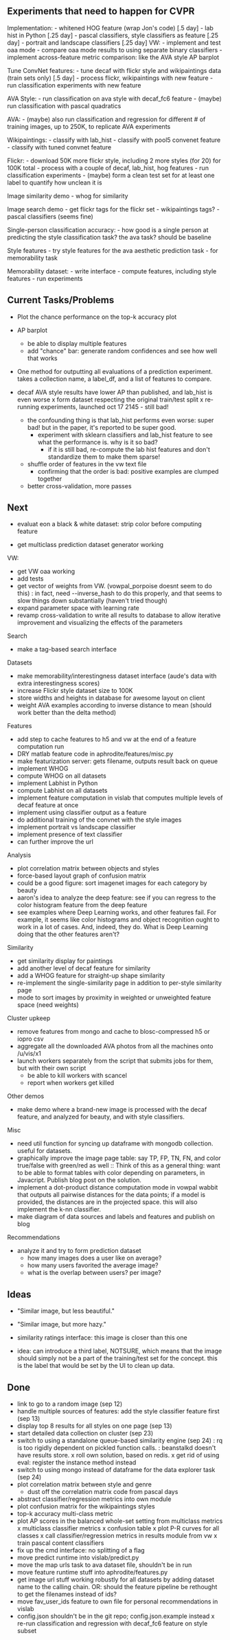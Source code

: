 ## Experiments that need to happen for CVPR

Implementation:
    - whitened HOG feature (wrap Jon's code) [.5 day]
    - lab hist in Python [.25 day]
    - pascal classifiers, style classifiers as feature [.25 day]
    - portrait and landscape classifiers [.25 day]
    VW:
        - implement and test oaa mode
        - compare oaa mode results to using separate binary classifiers
    - implement across-feature metric comparison: like the AVA style AP barplot

Tune ConvNet features:
    - tune decaf with flickr style and wikipaintings data (train sets only) [.5 day]
    - process flickr, wikipaintings with new feature
    - run classification experiments with new feature

AVA Style:
    - run classification on ava style with decaf_fc6 feature
    - (maybe) run classification with pascal quadratics

AVA:
    - (maybe) also run classification and regression for different # of training images, up to 250K, to replicate AVA experiments

Wikipaintings:
    - classify with lab_hist
    - classify with pool5 convenet feature
    - classify with tuned convnet feature

Flickr:
    - download 50K more flickr style, including 2 more styles (for 20) for 100K total
    - process with a couple of decaf, lab_hist, hog features
    - run classification experiments
    - (maybe) form a clean test set for at least one label to quantify how unclean it is

Image similarity demo
    - whog for similarity

Image search demo
    - get flickr tags for the flickr set
    - wikipaintings tags?
    - pascal classifiers (seems fine)

Single-person classification accuracy:
    - how good is a single person at predicting the style classification task? the ava task? should be baseline

Style features
    - try style features for the ava aesthetic prediction task
    - for memorability task

Memorability dataset:
    - write interface
    - compute features, including style features
    - run experiments

## Current Tasks/Problems

- Plot the chance performance on the top-k accuracy plot

- AP barplot
    - be able to display multiple features
    - add "chance" bar: generate random confidences and see how well that works

- One method for outputting all evaluations of a prediction experiment. takes a collection name, a label_df, and a list of features to compare.

- decaf AVA style results have lower AP than published, and lab_hist is even worse
    x form dataset respecting the original train/test split
        x re-running experiments, launched oct 17 2145
             - still bad!
    - the confounding thing is that lab_hist performs even worse: super bad! but in the paper, it's reported to be super good.
        - experiment with sklearn classifiers and lab_hist feature to see what the performance is. why is it so bad?
            - if it is still bad, re-compute the lab hist features and don't standardize them to make them sparse!
    - shuffle order of features in the vw text file
        - confirming that the order is bad: positive examples are clumped together
    - better cross-validation, more passes

## Next

- evaluat eon a black & white dataset: strip color before computing feature

- get multiclass prediction dataset generator working

VW:
- get VW oaa working
- add tests
- get vector of weights from VW. (vowpal_porpoise doesnt seem to do this)
    : in fact, need --inverse_hash to do this properly, and that seems to slow things down substantially (haven't tried though)
- expand parameter space with learning rate
- revamp cross-validation to write all results to database to allow iterative improvement and visualizing the effects of the parameters

Search
- make a tag-based search interface

Datasets
- make memorability/interestingness dataset interface (aude's data with extra interestingness scores)
- increase Flickr style dataset size to 100K
- store widths and heights in database for awesome layout on client
- weight AVA examples according to inverse distance to mean (should work better than the delta method)

Features
- add step to cache features to h5 and vw at the end of a feature computation run
- DRY matlab feature code in aphrodite/features/misc.py
- make featurization server: gets filename, outputs result back on queue
- implement WHOG
- compute WHOG on all datasets
- implement Labhist in Python
- compute Labhist on all datasets
- implement feature computation in vislab that computes multiple levels of decaf feature at once
- implement using classifier output as a feature
- do additional training of the convnet with the style images
- implement portrait vs landscape classifier
- implement presence of text classifier
- can further improve the url

Analysis
- plot correlation matrix between objects and styles
- force-based layout graph of confusion matrix
- could be a good figure: sort imagenet images for each category by beauty
- aaron's idea to analyze the deep feature: see if you can regress to the color histogram feature from the deep feature
-  see examples where Deep Learning works, and other features fail. For example, it seems like color histograms and object recognition ought to work in a lot of cases. And, indeed, they do. What is Deep Learning doing that the other features aren't?

Similarity
- get similarity display for paintings
- add another level of decaf feature for similarity
- add a WHOG feature for straight-up shape similarity
- re-implement the single-similarity page in addition to per-style similarity page
- mode to sort images by proximity in weighted or unweighted feature space (need weights)

Cluster upkeep
- remove features from mongo and cache to blosc-compressed h5 or iopro csv
- aggregate all the downloaded AVA photos from all the machines onto /u/vis/x1
- launch workers separately from the script that submits jobs for them, but with their own script
    - be able to kill workers with scancel
    - report when workers get killed

Other demos
- make demo where a brand-new image is processed with the decaf feature, and analyzed for beauty, and with style classifiers.

Misc
- need util function for syncing up dataframe with mongodb collection. useful for datasets.
- graphically improve the image page table: say TP, FP, TN, FN, and color true/false with green/red as well
    :: Think of this as a general thing: want to be able to format tables with color depending on parameters, in Javacript. Publish blog post on the solution.
- implement a dot-product distance computation mode in vowpal wabbit that outputs all pairwise distances for the data points; if a model is provided, the distances are in the projected space. this will also implement the k-nn classifier.
- make diagram of data sources and labels and features and publish on blog

Recommendations
- analyze it and try to form prediction dataset
    - how many images does a user like on average?
    - how many users favorited the average image?
    - what is the overlap between users? per image?

## Ideas

- "Similar image, but less beautiful."
- "Similar image, but more hazy."

- similarity ratings interface: this image is closer than this one

- idea: can introduce a third label, NOTSURE, which means that the image should simply not be a part of the training/test set for the concept. this is the label that would be set by the UI to clean up data.

## Done

- link to go to a random image (sep 12)
- handle multiple sources of features: add the style classifier feature first (sep 13)
- display top 8 results for all styles on one page (sep 13)
- start detailed data collection on cluster (sep 23)
- switch to using a standalone queue-based similarity engine (sep 24)
    : rq is too rigidly dependent on pickled function calls.
    : beanstalkd doesn't have results store.
    x roll own solution, based on redis.
    x get rid of using eval: register the instance method instead
- switch to using mongo instead of dataframe for the data explorer task (sep 24)
- plot correlation matrix between style and genre
    - dust off the correlation matrix code from pascal days
- abstract classifier/regression metrics into own module
- plot confusion matrix for the wikipaintings styles
- top-k accuracy multi-class metric
- plot AP scores in the balanced whole-set setting from multiclass metrics
x multiclass classifier metrics
    x confusion table
    x plot P-R curves for all classes
x call classifier/regression metrics in results module from vw
x train pascal content classifiers
- fix up the cmd interface: no splitting of a flag
- move predict runtime into vislab/predict.py
- move the map urls task to ava dataset file, shouldn't be in run
- move feature runtime stuff into aphrodite/features.py
- get image url stuff working robustly for all datasets by adding dataset name to the calling chain. OR: should the feature pipeline be rethought to get the filenames instead of ids?
- move fav_user_ids feature to own file for personal recommendations in vislab
- config.json shouldn't be in the git repo; config.json.example instead
x re-run classification and regression with decaf_fc6 feature on style subset
